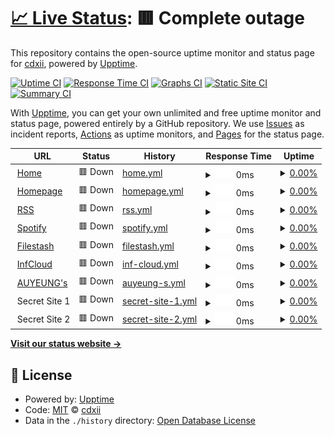 # [📈 Live Status](https://uptime.nets.hk): <!--live status--> **🟥 Complete outage**

This repository contains the open-source uptime monitor and status page for [cdxii](justmojito.com), powered by [Upptime](https://github.com/upptime/upptime).

[![Uptime CI](https://github.com/idunwannagotoschool/upptime/workflows/Uptime%20CI/badge.svg)](https://github.com/idunwannagotoschool/upptime/actions?query=workflow%3A%22Uptime+CI%22)
[![Response Time CI](https://github.com/idunwannagotoschool/upptime/workflows/Response%20Time%20CI/badge.svg)](https://github.com/idunwannagotoschool/upptime/actions?query=workflow%3A%22Response+Time+CI%22)
[![Graphs CI](https://github.com/idunwannagotoschool/upptime/workflows/Graphs%20CI/badge.svg)](https://github.com/idunwannagotoschool/upptime/actions?query=workflow%3A%22Graphs+CI%22)
[![Static Site CI](https://github.com/idunwannagotoschool/upptime/workflows/Static%20Site%20CI/badge.svg)](https://github.com/idunwannagotoschool/upptime/actions?query=workflow%3A%22Static+Site+CI%22)
[![Summary CI](https://github.com/idunwannagotoschool/upptime/workflows/Summary%20CI/badge.svg)](https://github.com/idunwannagotoschool/upptime/actions?query=workflow%3A%22Summary+CI%22)

With [Upptime](https://upptime.js.org), you can get your own unlimited and free uptime monitor and status page, powered entirely by a GitHub repository. We use [Issues](https://github.com/idunwannagotoschool/upptime/issues) as incident reports, [Actions](https://github.com/idunwannagotoschool/upptime/actions) as uptime monitors, and [Pages](https://uptime.nets.hk) for the status page.

<!--start: status pages-->
<!-- This summary is generated by Upptime (https://github.com/upptime/upptime) -->
<!-- Do not edit this manually, your changes will be overwritten -->
<!-- prettier-ignore -->
| URL | Status | History | Response Time | Uptime |
| --- | ------ | ------- | ------------- | ------ |
| <img alt="" src="https://idunwannagotoschool.com/favicon.ico" height="13"> [Home](https://idunwannagotoschool.com) | 🟥 Down | [home.yml](https://github.com/idunwannagotoschool/uptime/commits/HEAD/history/home.yml) | <details><summary><img alt="Response time graph" src="./graphs/home/response-time-week.png" height="20"> 0ms</summary><br><a href="https://uptime.nets.hk/history/home"><img alt="Response time 764" src="https://img.shields.io/endpoint?url=https%3A%2F%2Fraw.githubusercontent.com%2Fidunwannagotoschool%2Fuptime%2FHEAD%2Fapi%2Fhome%2Fresponse-time.json"></a><br><a href="https://uptime.nets.hk/history/home"><img alt="24-hour response time 0" src="https://img.shields.io/endpoint?url=https%3A%2F%2Fraw.githubusercontent.com%2Fidunwannagotoschool%2Fuptime%2FHEAD%2Fapi%2Fhome%2Fresponse-time-day.json"></a><br><a href="https://uptime.nets.hk/history/home"><img alt="7-day response time 0" src="https://img.shields.io/endpoint?url=https%3A%2F%2Fraw.githubusercontent.com%2Fidunwannagotoschool%2Fuptime%2FHEAD%2Fapi%2Fhome%2Fresponse-time-week.json"></a><br><a href="https://uptime.nets.hk/history/home"><img alt="30-day response time 0" src="https://img.shields.io/endpoint?url=https%3A%2F%2Fraw.githubusercontent.com%2Fidunwannagotoschool%2Fuptime%2FHEAD%2Fapi%2Fhome%2Fresponse-time-month.json"></a><br><a href="https://uptime.nets.hk/history/home"><img alt="1-year response time 704" src="https://img.shields.io/endpoint?url=https%3A%2F%2Fraw.githubusercontent.com%2Fidunwannagotoschool%2Fuptime%2FHEAD%2Fapi%2Fhome%2Fresponse-time-year.json"></a></details> | <details><summary><a href="https://uptime.nets.hk/history/home">0.00%</a></summary><a href="https://uptime.nets.hk/history/home"><img alt="All-time uptime 73.71%" src="https://img.shields.io/endpoint?url=https%3A%2F%2Fraw.githubusercontent.com%2Fidunwannagotoschool%2Fuptime%2FHEAD%2Fapi%2Fhome%2Fuptime.json"></a><br><a href="https://uptime.nets.hk/history/home"><img alt="24-hour uptime 0.00%" src="https://img.shields.io/endpoint?url=https%3A%2F%2Fraw.githubusercontent.com%2Fidunwannagotoschool%2Fuptime%2FHEAD%2Fapi%2Fhome%2Fuptime-day.json"></a><br><a href="https://uptime.nets.hk/history/home"><img alt="7-day uptime 0.00%" src="https://img.shields.io/endpoint?url=https%3A%2F%2Fraw.githubusercontent.com%2Fidunwannagotoschool%2Fuptime%2FHEAD%2Fapi%2Fhome%2Fuptime-week.json"></a><br><a href="https://uptime.nets.hk/history/home"><img alt="30-day uptime 1.38%" src="https://img.shields.io/endpoint?url=https%3A%2F%2Fraw.githubusercontent.com%2Fidunwannagotoschool%2Fuptime%2FHEAD%2Fapi%2Fhome%2Fuptime-month.json"></a><br><a href="https://uptime.nets.hk/history/home"><img alt="1-year uptime 62.72%" src="https://img.shields.io/endpoint?url=https%3A%2F%2Fraw.githubusercontent.com%2Fidunwannagotoschool%2Fuptime%2FHEAD%2Fapi%2Fhome%2Fuptime-year.json"></a></details>
| <img alt="" src="https://mojito.eu.org/homepage.ico" height="13"> [Homepage](https://mojito.eu.org) | 🟥 Down | [homepage.yml](https://github.com/idunwannagotoschool/uptime/commits/HEAD/history/homepage.yml) | <details><summary><img alt="Response time graph" src="./graphs/homepage/response-time-week.png" height="20"> 0ms</summary><br><a href="https://uptime.nets.hk/history/homepage"><img alt="Response time 1047" src="https://img.shields.io/endpoint?url=https%3A%2F%2Fraw.githubusercontent.com%2Fidunwannagotoschool%2Fuptime%2FHEAD%2Fapi%2Fhomepage%2Fresponse-time.json"></a><br><a href="https://uptime.nets.hk/history/homepage"><img alt="24-hour response time 0" src="https://img.shields.io/endpoint?url=https%3A%2F%2Fraw.githubusercontent.com%2Fidunwannagotoschool%2Fuptime%2FHEAD%2Fapi%2Fhomepage%2Fresponse-time-day.json"></a><br><a href="https://uptime.nets.hk/history/homepage"><img alt="7-day response time 0" src="https://img.shields.io/endpoint?url=https%3A%2F%2Fraw.githubusercontent.com%2Fidunwannagotoschool%2Fuptime%2FHEAD%2Fapi%2Fhomepage%2Fresponse-time-week.json"></a><br><a href="https://uptime.nets.hk/history/homepage"><img alt="30-day response time 0" src="https://img.shields.io/endpoint?url=https%3A%2F%2Fraw.githubusercontent.com%2Fidunwannagotoschool%2Fuptime%2FHEAD%2Fapi%2Fhomepage%2Fresponse-time-month.json"></a><br><a href="https://uptime.nets.hk/history/homepage"><img alt="1-year response time 1001" src="https://img.shields.io/endpoint?url=https%3A%2F%2Fraw.githubusercontent.com%2Fidunwannagotoschool%2Fuptime%2FHEAD%2Fapi%2Fhomepage%2Fresponse-time-year.json"></a></details> | <details><summary><a href="https://uptime.nets.hk/history/homepage">0.00%</a></summary><a href="https://uptime.nets.hk/history/homepage"><img alt="All-time uptime 74.35%" src="https://img.shields.io/endpoint?url=https%3A%2F%2Fraw.githubusercontent.com%2Fidunwannagotoschool%2Fuptime%2FHEAD%2Fapi%2Fhomepage%2Fuptime.json"></a><br><a href="https://uptime.nets.hk/history/homepage"><img alt="24-hour uptime 0.00%" src="https://img.shields.io/endpoint?url=https%3A%2F%2Fraw.githubusercontent.com%2Fidunwannagotoschool%2Fuptime%2FHEAD%2Fapi%2Fhomepage%2Fuptime-day.json"></a><br><a href="https://uptime.nets.hk/history/homepage"><img alt="7-day uptime 0.00%" src="https://img.shields.io/endpoint?url=https%3A%2F%2Fraw.githubusercontent.com%2Fidunwannagotoschool%2Fuptime%2FHEAD%2Fapi%2Fhomepage%2Fuptime-week.json"></a><br><a href="https://uptime.nets.hk/history/homepage"><img alt="30-day uptime 1.38%" src="https://img.shields.io/endpoint?url=https%3A%2F%2Fraw.githubusercontent.com%2Fidunwannagotoschool%2Fuptime%2FHEAD%2Fapi%2Fhomepage%2Fuptime-month.json"></a><br><a href="https://uptime.nets.hk/history/homepage"><img alt="1-year uptime 69.49%" src="https://img.shields.io/endpoint?url=https%3A%2F%2Fraw.githubusercontent.com%2Fidunwannagotoschool%2Fuptime%2FHEAD%2Fapi%2Fhomepage%2Fuptime-year.json"></a></details>
| <img alt="" src="https://rss.idunwannagotoschool.com/favicon.ico" height="13"> [RSS](https://rss.idunwannagotoschool.com) | 🟥 Down | [rss.yml](https://github.com/idunwannagotoschool/uptime/commits/HEAD/history/rss.yml) | <details><summary><img alt="Response time graph" src="./graphs/rss/response-time-week.png" height="20"> 0ms</summary><br><a href="https://uptime.nets.hk/history/rss"><img alt="Response time 965" src="https://img.shields.io/endpoint?url=https%3A%2F%2Fraw.githubusercontent.com%2Fidunwannagotoschool%2Fuptime%2FHEAD%2Fapi%2Frss%2Fresponse-time.json"></a><br><a href="https://uptime.nets.hk/history/rss"><img alt="24-hour response time 0" src="https://img.shields.io/endpoint?url=https%3A%2F%2Fraw.githubusercontent.com%2Fidunwannagotoschool%2Fuptime%2FHEAD%2Fapi%2Frss%2Fresponse-time-day.json"></a><br><a href="https://uptime.nets.hk/history/rss"><img alt="7-day response time 0" src="https://img.shields.io/endpoint?url=https%3A%2F%2Fraw.githubusercontent.com%2Fidunwannagotoschool%2Fuptime%2FHEAD%2Fapi%2Frss%2Fresponse-time-week.json"></a><br><a href="https://uptime.nets.hk/history/rss"><img alt="30-day response time 0" src="https://img.shields.io/endpoint?url=https%3A%2F%2Fraw.githubusercontent.com%2Fidunwannagotoschool%2Fuptime%2FHEAD%2Fapi%2Frss%2Fresponse-time-month.json"></a><br><a href="https://uptime.nets.hk/history/rss"><img alt="1-year response time 881" src="https://img.shields.io/endpoint?url=https%3A%2F%2Fraw.githubusercontent.com%2Fidunwannagotoschool%2Fuptime%2FHEAD%2Fapi%2Frss%2Fresponse-time-year.json"></a></details> | <details><summary><a href="https://uptime.nets.hk/history/rss">0.00%</a></summary><a href="https://uptime.nets.hk/history/rss"><img alt="All-time uptime 67.12%" src="https://img.shields.io/endpoint?url=https%3A%2F%2Fraw.githubusercontent.com%2Fidunwannagotoschool%2Fuptime%2FHEAD%2Fapi%2Frss%2Fuptime.json"></a><br><a href="https://uptime.nets.hk/history/rss"><img alt="24-hour uptime 0.00%" src="https://img.shields.io/endpoint?url=https%3A%2F%2Fraw.githubusercontent.com%2Fidunwannagotoschool%2Fuptime%2FHEAD%2Fapi%2Frss%2Fuptime-day.json"></a><br><a href="https://uptime.nets.hk/history/rss"><img alt="7-day uptime 0.00%" src="https://img.shields.io/endpoint?url=https%3A%2F%2Fraw.githubusercontent.com%2Fidunwannagotoschool%2Fuptime%2FHEAD%2Fapi%2Frss%2Fuptime-week.json"></a><br><a href="https://uptime.nets.hk/history/rss"><img alt="30-day uptime 1.38%" src="https://img.shields.io/endpoint?url=https%3A%2F%2Fraw.githubusercontent.com%2Fidunwannagotoschool%2Fuptime%2FHEAD%2Fapi%2Frss%2Fuptime-month.json"></a><br><a href="https://uptime.nets.hk/history/rss"><img alt="1-year uptime 53.38%" src="https://img.shields.io/endpoint?url=https%3A%2F%2Fraw.githubusercontent.com%2Fidunwannagotoschool%2Fuptime%2FHEAD%2Fapi%2Frss%2Fuptime-year.json"></a></details>
| <img alt="" src="https://music.idunwannagotoschool.com/favicon.ico" height="13"> [Spotify](https://music.idunwannagotoschool.com/?gname=Last+day&token=3206cc0f-fd4d-413e-8f91-11b24dcd9886) | 🟥 Down | [spotify.yml](https://github.com/idunwannagotoschool/uptime/commits/HEAD/history/spotify.yml) | <details><summary><img alt="Response time graph" src="./graphs/spotify/response-time-week.png" height="20"> 0ms</summary><br><a href="https://uptime.nets.hk/history/spotify"><img alt="Response time 984" src="https://img.shields.io/endpoint?url=https%3A%2F%2Fraw.githubusercontent.com%2Fidunwannagotoschool%2Fuptime%2FHEAD%2Fapi%2Fspotify%2Fresponse-time.json"></a><br><a href="https://uptime.nets.hk/history/spotify"><img alt="24-hour response time 0" src="https://img.shields.io/endpoint?url=https%3A%2F%2Fraw.githubusercontent.com%2Fidunwannagotoschool%2Fuptime%2FHEAD%2Fapi%2Fspotify%2Fresponse-time-day.json"></a><br><a href="https://uptime.nets.hk/history/spotify"><img alt="7-day response time 0" src="https://img.shields.io/endpoint?url=https%3A%2F%2Fraw.githubusercontent.com%2Fidunwannagotoschool%2Fuptime%2FHEAD%2Fapi%2Fspotify%2Fresponse-time-week.json"></a><br><a href="https://uptime.nets.hk/history/spotify"><img alt="30-day response time 0" src="https://img.shields.io/endpoint?url=https%3A%2F%2Fraw.githubusercontent.com%2Fidunwannagotoschool%2Fuptime%2FHEAD%2Fapi%2Fspotify%2Fresponse-time-month.json"></a><br><a href="https://uptime.nets.hk/history/spotify"><img alt="1-year response time 1155" src="https://img.shields.io/endpoint?url=https%3A%2F%2Fraw.githubusercontent.com%2Fidunwannagotoschool%2Fuptime%2FHEAD%2Fapi%2Fspotify%2Fresponse-time-year.json"></a></details> | <details><summary><a href="https://uptime.nets.hk/history/spotify">0.00%</a></summary><a href="https://uptime.nets.hk/history/spotify"><img alt="All-time uptime 64.92%" src="https://img.shields.io/endpoint?url=https%3A%2F%2Fraw.githubusercontent.com%2Fidunwannagotoschool%2Fuptime%2FHEAD%2Fapi%2Fspotify%2Fuptime.json"></a><br><a href="https://uptime.nets.hk/history/spotify"><img alt="24-hour uptime 0.00%" src="https://img.shields.io/endpoint?url=https%3A%2F%2Fraw.githubusercontent.com%2Fidunwannagotoschool%2Fuptime%2FHEAD%2Fapi%2Fspotify%2Fuptime-day.json"></a><br><a href="https://uptime.nets.hk/history/spotify"><img alt="7-day uptime 0.00%" src="https://img.shields.io/endpoint?url=https%3A%2F%2Fraw.githubusercontent.com%2Fidunwannagotoschool%2Fuptime%2FHEAD%2Fapi%2Fspotify%2Fuptime-week.json"></a><br><a href="https://uptime.nets.hk/history/spotify"><img alt="30-day uptime 1.38%" src="https://img.shields.io/endpoint?url=https%3A%2F%2Fraw.githubusercontent.com%2Fidunwannagotoschool%2Fuptime%2FHEAD%2Fapi%2Fspotify%2Fuptime-month.json"></a><br><a href="https://uptime.nets.hk/history/spotify"><img alt="1-year uptime 53.37%" src="https://img.shields.io/endpoint?url=https%3A%2F%2Fraw.githubusercontent.com%2Fidunwannagotoschool%2Fuptime%2FHEAD%2Fapi%2Fspotify%2Fuptime-year.json"></a></details>
| <img alt="" src="https://file.mojito.eu.org/favicon.ico" height="13"> [Filestash](https://file.mojito.eu.org) | 🟥 Down | [filestash.yml](https://github.com/idunwannagotoschool/uptime/commits/HEAD/history/filestash.yml) | <details><summary><img alt="Response time graph" src="./graphs/filestash/response-time-week.png" height="20"> 0ms</summary><br><a href="https://uptime.nets.hk/history/filestash"><img alt="Response time 787" src="https://img.shields.io/endpoint?url=https%3A%2F%2Fraw.githubusercontent.com%2Fidunwannagotoschool%2Fuptime%2FHEAD%2Fapi%2Ffilestash%2Fresponse-time.json"></a><br><a href="https://uptime.nets.hk/history/filestash"><img alt="24-hour response time 0" src="https://img.shields.io/endpoint?url=https%3A%2F%2Fraw.githubusercontent.com%2Fidunwannagotoschool%2Fuptime%2FHEAD%2Fapi%2Ffilestash%2Fresponse-time-day.json"></a><br><a href="https://uptime.nets.hk/history/filestash"><img alt="7-day response time 0" src="https://img.shields.io/endpoint?url=https%3A%2F%2Fraw.githubusercontent.com%2Fidunwannagotoschool%2Fuptime%2FHEAD%2Fapi%2Ffilestash%2Fresponse-time-week.json"></a><br><a href="https://uptime.nets.hk/history/filestash"><img alt="30-day response time 0" src="https://img.shields.io/endpoint?url=https%3A%2F%2Fraw.githubusercontent.com%2Fidunwannagotoschool%2Fuptime%2FHEAD%2Fapi%2Ffilestash%2Fresponse-time-month.json"></a><br><a href="https://uptime.nets.hk/history/filestash"><img alt="1-year response time 794" src="https://img.shields.io/endpoint?url=https%3A%2F%2Fraw.githubusercontent.com%2Fidunwannagotoschool%2Fuptime%2FHEAD%2Fapi%2Ffilestash%2Fresponse-time-year.json"></a></details> | <details><summary><a href="https://uptime.nets.hk/history/filestash">0.00%</a></summary><a href="https://uptime.nets.hk/history/filestash"><img alt="All-time uptime 74.22%" src="https://img.shields.io/endpoint?url=https%3A%2F%2Fraw.githubusercontent.com%2Fidunwannagotoschool%2Fuptime%2FHEAD%2Fapi%2Ffilestash%2Fuptime.json"></a><br><a href="https://uptime.nets.hk/history/filestash"><img alt="24-hour uptime 0.00%" src="https://img.shields.io/endpoint?url=https%3A%2F%2Fraw.githubusercontent.com%2Fidunwannagotoschool%2Fuptime%2FHEAD%2Fapi%2Ffilestash%2Fuptime-day.json"></a><br><a href="https://uptime.nets.hk/history/filestash"><img alt="7-day uptime 0.00%" src="https://img.shields.io/endpoint?url=https%3A%2F%2Fraw.githubusercontent.com%2Fidunwannagotoschool%2Fuptime%2FHEAD%2Fapi%2Ffilestash%2Fuptime-week.json"></a><br><a href="https://uptime.nets.hk/history/filestash"><img alt="30-day uptime 1.38%" src="https://img.shields.io/endpoint?url=https%3A%2F%2Fraw.githubusercontent.com%2Fidunwannagotoschool%2Fuptime%2FHEAD%2Fapi%2Ffilestash%2Fuptime-month.json"></a><br><a href="https://uptime.nets.hk/history/filestash"><img alt="1-year uptime 69.28%" src="https://img.shields.io/endpoint?url=https%3A%2F%2Fraw.githubusercontent.com%2Fidunwannagotoschool%2Fuptime%2FHEAD%2Fapi%2Ffilestash%2Fuptime-year.json"></a></details>
| <img alt="" src="https://inf.mojito.eu.org/favicon.ico" height="13"> [InfCloud](https://inf.mojito.eu.org) | 🟥 Down | [inf-cloud.yml](https://github.com/idunwannagotoschool/uptime/commits/HEAD/history/inf-cloud.yml) | <details><summary><img alt="Response time graph" src="./graphs/inf-cloud/response-time-week.png" height="20"> 0ms</summary><br><a href="https://uptime.nets.hk/history/inf-cloud"><img alt="Response time 1351" src="https://img.shields.io/endpoint?url=https%3A%2F%2Fraw.githubusercontent.com%2Fidunwannagotoschool%2Fuptime%2FHEAD%2Fapi%2Finf-cloud%2Fresponse-time.json"></a><br><a href="https://uptime.nets.hk/history/inf-cloud"><img alt="24-hour response time 0" src="https://img.shields.io/endpoint?url=https%3A%2F%2Fraw.githubusercontent.com%2Fidunwannagotoschool%2Fuptime%2FHEAD%2Fapi%2Finf-cloud%2Fresponse-time-day.json"></a><br><a href="https://uptime.nets.hk/history/inf-cloud"><img alt="7-day response time 0" src="https://img.shields.io/endpoint?url=https%3A%2F%2Fraw.githubusercontent.com%2Fidunwannagotoschool%2Fuptime%2FHEAD%2Fapi%2Finf-cloud%2Fresponse-time-week.json"></a><br><a href="https://uptime.nets.hk/history/inf-cloud"><img alt="30-day response time 0" src="https://img.shields.io/endpoint?url=https%3A%2F%2Fraw.githubusercontent.com%2Fidunwannagotoschool%2Fuptime%2FHEAD%2Fapi%2Finf-cloud%2Fresponse-time-month.json"></a><br><a href="https://uptime.nets.hk/history/inf-cloud"><img alt="1-year response time 1362" src="https://img.shields.io/endpoint?url=https%3A%2F%2Fraw.githubusercontent.com%2Fidunwannagotoschool%2Fuptime%2FHEAD%2Fapi%2Finf-cloud%2Fresponse-time-year.json"></a></details> | <details><summary><a href="https://uptime.nets.hk/history/inf-cloud">0.00%</a></summary><a href="https://uptime.nets.hk/history/inf-cloud"><img alt="All-time uptime 74.62%" src="https://img.shields.io/endpoint?url=https%3A%2F%2Fraw.githubusercontent.com%2Fidunwannagotoschool%2Fuptime%2FHEAD%2Fapi%2Finf-cloud%2Fuptime.json"></a><br><a href="https://uptime.nets.hk/history/inf-cloud"><img alt="24-hour uptime 0.00%" src="https://img.shields.io/endpoint?url=https%3A%2F%2Fraw.githubusercontent.com%2Fidunwannagotoschool%2Fuptime%2FHEAD%2Fapi%2Finf-cloud%2Fuptime-day.json"></a><br><a href="https://uptime.nets.hk/history/inf-cloud"><img alt="7-day uptime 0.00%" src="https://img.shields.io/endpoint?url=https%3A%2F%2Fraw.githubusercontent.com%2Fidunwannagotoschool%2Fuptime%2FHEAD%2Fapi%2Finf-cloud%2Fuptime-week.json"></a><br><a href="https://uptime.nets.hk/history/inf-cloud"><img alt="30-day uptime 1.38%" src="https://img.shields.io/endpoint?url=https%3A%2F%2Fraw.githubusercontent.com%2Fidunwannagotoschool%2Fuptime%2FHEAD%2Fapi%2Finf-cloud%2Fuptime-month.json"></a><br><a href="https://uptime.nets.hk/history/inf-cloud"><img alt="1-year uptime 69.49%" src="https://img.shields.io/endpoint?url=https%3A%2F%2Fraw.githubusercontent.com%2Fidunwannagotoschool%2Fuptime%2FHEAD%2Fapi%2Finf-cloud%2Fuptime-year.json"></a></details>
| <img alt="" src="https://auyeung.eu.org/favicon.ico" height="13"> [AUYEUNG's](https://auyeung.eu.org) | 🟥 Down | [auyeung-s.yml](https://github.com/idunwannagotoschool/uptime/commits/HEAD/history/auyeung-s.yml) | <details><summary><img alt="Response time graph" src="./graphs/auyeung-s/response-time-week.png" height="20"> 0ms</summary><br><a href="https://uptime.nets.hk/history/auyeung-s"><img alt="Response time 762" src="https://img.shields.io/endpoint?url=https%3A%2F%2Fraw.githubusercontent.com%2Fidunwannagotoschool%2Fuptime%2FHEAD%2Fapi%2Fauyeung-s%2Fresponse-time.json"></a><br><a href="https://uptime.nets.hk/history/auyeung-s"><img alt="24-hour response time 0" src="https://img.shields.io/endpoint?url=https%3A%2F%2Fraw.githubusercontent.com%2Fidunwannagotoschool%2Fuptime%2FHEAD%2Fapi%2Fauyeung-s%2Fresponse-time-day.json"></a><br><a href="https://uptime.nets.hk/history/auyeung-s"><img alt="7-day response time 0" src="https://img.shields.io/endpoint?url=https%3A%2F%2Fraw.githubusercontent.com%2Fidunwannagotoschool%2Fuptime%2FHEAD%2Fapi%2Fauyeung-s%2Fresponse-time-week.json"></a><br><a href="https://uptime.nets.hk/history/auyeung-s"><img alt="30-day response time 0" src="https://img.shields.io/endpoint?url=https%3A%2F%2Fraw.githubusercontent.com%2Fidunwannagotoschool%2Fuptime%2FHEAD%2Fapi%2Fauyeung-s%2Fresponse-time-month.json"></a><br><a href="https://uptime.nets.hk/history/auyeung-s"><img alt="1-year response time 766" src="https://img.shields.io/endpoint?url=https%3A%2F%2Fraw.githubusercontent.com%2Fidunwannagotoschool%2Fuptime%2FHEAD%2Fapi%2Fauyeung-s%2Fresponse-time-year.json"></a></details> | <details><summary><a href="https://uptime.nets.hk/history/auyeung-s">0.00%</a></summary><a href="https://uptime.nets.hk/history/auyeung-s"><img alt="All-time uptime 74.22%" src="https://img.shields.io/endpoint?url=https%3A%2F%2Fraw.githubusercontent.com%2Fidunwannagotoschool%2Fuptime%2FHEAD%2Fapi%2Fauyeung-s%2Fuptime.json"></a><br><a href="https://uptime.nets.hk/history/auyeung-s"><img alt="24-hour uptime 0.00%" src="https://img.shields.io/endpoint?url=https%3A%2F%2Fraw.githubusercontent.com%2Fidunwannagotoschool%2Fuptime%2FHEAD%2Fapi%2Fauyeung-s%2Fuptime-day.json"></a><br><a href="https://uptime.nets.hk/history/auyeung-s"><img alt="7-day uptime 0.00%" src="https://img.shields.io/endpoint?url=https%3A%2F%2Fraw.githubusercontent.com%2Fidunwannagotoschool%2Fuptime%2FHEAD%2Fapi%2Fauyeung-s%2Fuptime-week.json"></a><br><a href="https://uptime.nets.hk/history/auyeung-s"><img alt="30-day uptime 1.38%" src="https://img.shields.io/endpoint?url=https%3A%2F%2Fraw.githubusercontent.com%2Fidunwannagotoschool%2Fuptime%2FHEAD%2Fapi%2Fauyeung-s%2Fuptime-month.json"></a><br><a href="https://uptime.nets.hk/history/auyeung-s"><img alt="1-year uptime 69.49%" src="https://img.shields.io/endpoint?url=https%3A%2F%2Fraw.githubusercontent.com%2Fidunwannagotoschool%2Fuptime%2FHEAD%2Fapi%2Fauyeung-s%2Fuptime-year.json"></a></details>
| <img alt="" src="https://icons.duckduckgo.com/ip3/null.ico" height="13"> Secret Site 1 | 🟥 Down | [secret-site-1.yml](https://github.com/idunwannagotoschool/uptime/commits/HEAD/history/secret-site-1.yml) | <details><summary><img alt="Response time graph" src="./graphs/secret-site-1/response-time-week.png" height="20"> 0ms</summary><br><a href="https://uptime.nets.hk/history/secret-site-1"><img alt="Response time 2008" src="https://img.shields.io/endpoint?url=https%3A%2F%2Fraw.githubusercontent.com%2Fidunwannagotoschool%2Fuptime%2FHEAD%2Fapi%2Fsecret-site-1%2Fresponse-time.json"></a><br><a href="https://uptime.nets.hk/history/secret-site-1"><img alt="24-hour response time 0" src="https://img.shields.io/endpoint?url=https%3A%2F%2Fraw.githubusercontent.com%2Fidunwannagotoschool%2Fuptime%2FHEAD%2Fapi%2Fsecret-site-1%2Fresponse-time-day.json"></a><br><a href="https://uptime.nets.hk/history/secret-site-1"><img alt="7-day response time 0" src="https://img.shields.io/endpoint?url=https%3A%2F%2Fraw.githubusercontent.com%2Fidunwannagotoschool%2Fuptime%2FHEAD%2Fapi%2Fsecret-site-1%2Fresponse-time-week.json"></a><br><a href="https://uptime.nets.hk/history/secret-site-1"><img alt="30-day response time 0" src="https://img.shields.io/endpoint?url=https%3A%2F%2Fraw.githubusercontent.com%2Fidunwannagotoschool%2Fuptime%2FHEAD%2Fapi%2Fsecret-site-1%2Fresponse-time-month.json"></a><br><a href="https://uptime.nets.hk/history/secret-site-1"><img alt="1-year response time 2065" src="https://img.shields.io/endpoint?url=https%3A%2F%2Fraw.githubusercontent.com%2Fidunwannagotoschool%2Fuptime%2FHEAD%2Fapi%2Fsecret-site-1%2Fresponse-time-year.json"></a></details> | <details><summary><a href="https://uptime.nets.hk/history/secret-site-1">0.00%</a></summary><a href="https://uptime.nets.hk/history/secret-site-1"><img alt="All-time uptime 60.84%" src="https://img.shields.io/endpoint?url=https%3A%2F%2Fraw.githubusercontent.com%2Fidunwannagotoschool%2Fuptime%2FHEAD%2Fapi%2Fsecret-site-1%2Fuptime.json"></a><br><a href="https://uptime.nets.hk/history/secret-site-1"><img alt="24-hour uptime 0.00%" src="https://img.shields.io/endpoint?url=https%3A%2F%2Fraw.githubusercontent.com%2Fidunwannagotoschool%2Fuptime%2FHEAD%2Fapi%2Fsecret-site-1%2Fuptime-day.json"></a><br><a href="https://uptime.nets.hk/history/secret-site-1"><img alt="7-day uptime 0.00%" src="https://img.shields.io/endpoint?url=https%3A%2F%2Fraw.githubusercontent.com%2Fidunwannagotoschool%2Fuptime%2FHEAD%2Fapi%2Fsecret-site-1%2Fuptime-week.json"></a><br><a href="https://uptime.nets.hk/history/secret-site-1"><img alt="30-day uptime 1.38%" src="https://img.shields.io/endpoint?url=https%3A%2F%2Fraw.githubusercontent.com%2Fidunwannagotoschool%2Fuptime%2FHEAD%2Fapi%2Fsecret-site-1%2Fuptime-month.json"></a><br><a href="https://uptime.nets.hk/history/secret-site-1"><img alt="1-year uptime 53.38%" src="https://img.shields.io/endpoint?url=https%3A%2F%2Fraw.githubusercontent.com%2Fidunwannagotoschool%2Fuptime%2FHEAD%2Fapi%2Fsecret-site-1%2Fuptime-year.json"></a></details>
| <img alt="" src="https://icons.duckduckgo.com/ip3/null.ico" height="13"> Secret Site 2 | 🟥 Down | [secret-site-2.yml](https://github.com/idunwannagotoschool/uptime/commits/HEAD/history/secret-site-2.yml) | <details><summary><img alt="Response time graph" src="./graphs/secret-site-2/response-time-week.png" height="20"> 0ms</summary><br><a href="https://uptime.nets.hk/history/secret-site-2"><img alt="Response time 682" src="https://img.shields.io/endpoint?url=https%3A%2F%2Fraw.githubusercontent.com%2Fidunwannagotoschool%2Fuptime%2FHEAD%2Fapi%2Fsecret-site-2%2Fresponse-time.json"></a><br><a href="https://uptime.nets.hk/history/secret-site-2"><img alt="24-hour response time 0" src="https://img.shields.io/endpoint?url=https%3A%2F%2Fraw.githubusercontent.com%2Fidunwannagotoschool%2Fuptime%2FHEAD%2Fapi%2Fsecret-site-2%2Fresponse-time-day.json"></a><br><a href="https://uptime.nets.hk/history/secret-site-2"><img alt="7-day response time 0" src="https://img.shields.io/endpoint?url=https%3A%2F%2Fraw.githubusercontent.com%2Fidunwannagotoschool%2Fuptime%2FHEAD%2Fapi%2Fsecret-site-2%2Fresponse-time-week.json"></a><br><a href="https://uptime.nets.hk/history/secret-site-2"><img alt="30-day response time 0" src="https://img.shields.io/endpoint?url=https%3A%2F%2Fraw.githubusercontent.com%2Fidunwannagotoschool%2Fuptime%2FHEAD%2Fapi%2Fsecret-site-2%2Fresponse-time-month.json"></a><br><a href="https://uptime.nets.hk/history/secret-site-2"><img alt="1-year response time 691" src="https://img.shields.io/endpoint?url=https%3A%2F%2Fraw.githubusercontent.com%2Fidunwannagotoschool%2Fuptime%2FHEAD%2Fapi%2Fsecret-site-2%2Fresponse-time-year.json"></a></details> | <details><summary><a href="https://uptime.nets.hk/history/secret-site-2">0.00%</a></summary><a href="https://uptime.nets.hk/history/secret-site-2"><img alt="All-time uptime 60.86%" src="https://img.shields.io/endpoint?url=https%3A%2F%2Fraw.githubusercontent.com%2Fidunwannagotoschool%2Fuptime%2FHEAD%2Fapi%2Fsecret-site-2%2Fuptime.json"></a><br><a href="https://uptime.nets.hk/history/secret-site-2"><img alt="24-hour uptime 0.00%" src="https://img.shields.io/endpoint?url=https%3A%2F%2Fraw.githubusercontent.com%2Fidunwannagotoschool%2Fuptime%2FHEAD%2Fapi%2Fsecret-site-2%2Fuptime-day.json"></a><br><a href="https://uptime.nets.hk/history/secret-site-2"><img alt="7-day uptime 0.00%" src="https://img.shields.io/endpoint?url=https%3A%2F%2Fraw.githubusercontent.com%2Fidunwannagotoschool%2Fuptime%2FHEAD%2Fapi%2Fsecret-site-2%2Fuptime-week.json"></a><br><a href="https://uptime.nets.hk/history/secret-site-2"><img alt="30-day uptime 1.38%" src="https://img.shields.io/endpoint?url=https%3A%2F%2Fraw.githubusercontent.com%2Fidunwannagotoschool%2Fuptime%2FHEAD%2Fapi%2Fsecret-site-2%2Fuptime-month.json"></a><br><a href="https://uptime.nets.hk/history/secret-site-2"><img alt="1-year uptime 53.38%" src="https://img.shields.io/endpoint?url=https%3A%2F%2Fraw.githubusercontent.com%2Fidunwannagotoschool%2Fuptime%2FHEAD%2Fapi%2Fsecret-site-2%2Fuptime-year.json"></a></details>

<!--end: status pages-->

[**Visit our status website →**](https://uptime.nets.hk)

## 📄 License

- Powered by: [Upptime](https://github.com/upptime/upptime)
- Code: [MIT](./LICENSE) © [cdxii](justmojito.com)
- Data in the `./history` directory: [Open Database License](https://opendatacommons.org/licenses/odbl/1-0/)

